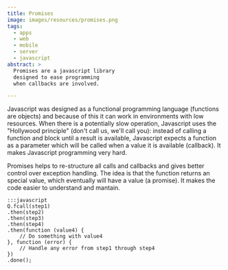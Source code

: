 ```yaml
---
title: Promises
image: images/resources/promises.png
tags:
  - apps
  - web
  - mobile
  - server
  - javascript
abstract: >
  Promises are a javascript library
  designed to ease programming
  when callbacks are involved.

---
```

Javascript was designed as a functional programming language
(functions are objects)
and because of this it can work in environments with low resources.
When there is a potentially slow operation, Javascript 
uses the "Hollywood principle"
(don't call us, we'll call you):
instead of calling a function and block until a result is available,
Javascript expects a function as a parameter
which will be called when a value it is available (callback).
It makes Javascript programming very hard.

Promises helps to re-structure all calls and callbacks
and gives better control over exception handling.
The idea is that the function returns an special value,
which eventually will have a value (a promise).
It makes the code easier to understand and mantain.

    :::javascript
	Q.fcall(step1)
	.then(step2)
	.then(step3)
	.then(step4)
	.then(function (value4) {
	    // Do something with value4
	}, function (error) {
	    // Handle any error from step1 through step4
	})
	.done();
